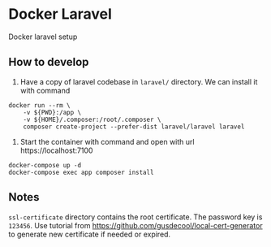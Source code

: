 # Docker Laravel

Docker laravel setup

## How to develop

1. Have a copy of laravel codebase in `laravel/` directory. We can install it with command 

```shell script
docker run --rm \
    -v ${PWD}:/app \
    -v ${HOME}/.composer:/root/.composer \
    composer create-project --prefer-dist laravel/laravel laravel
```

1. Start the container with command and open with url https://localhost:7100 

```shell script
docker-compose up -d
docker-compose exec app composer install
```

## Notes

`ssl-certificate` directory contains the root certificate. 
The password key is `123456`. Use tutorial from https://github.com/gusdecool/local-cert-generator
to generate new certificate if needed or expired.
